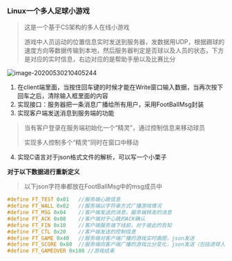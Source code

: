 ### Linux一个多人足球小游戏

> 这是一个基于CS架构的多人在线小游戏
>
> 游戏中人员运动的位置信息实时发送到服务器，发数据用UDP，根据踢球的速度方向等数据传输到本地，然后服务器判定是否球以及人员的状态，下方是对应的实时信息，右边对应的是帮助手册以及比赛比分



![image-20200530210405244](C:\Users\32458\AppData\Roaming\Typora\typora-user-images\image-20200530210405244.png)



1. 在client端里面，当按住回车键的时候才能在Write窗口输入数据，当再次按下回车之后，清除输入框里面的内容
2. 实现接口：服务器把一条消息广播给所有用户，采用FootBallMsg封装
3. 实现客户端发送消息到服务端的功能

> 当有客户登录在服务端初始化一个“精灵”，通过控制信息来移动球员
>
> 实现多人控制多个“精灵”同时在窗口中移动

4. 实现C语言对于json格式文件的解析，可以写一个小栗子

**对于以下数据进行重新定义**

> 以下json字符串都放在FootBallMsg中的msg成员中

```c++
#define FT_TEST 0x01   //服务端心跳信息
#define FT_WALL 0x02   //服务端以字符串方式广播游戏情况
#define FT_MSG 0x04    //客户端发送的消息，服务端转发的消息 
#define FT_ACK 0x08    //客户端对于心跳的ACK确认
#define FT_FIN 0x10	   //客户端服务端下线前，对于彼此的告知
#define FT_CTL 0x20    //客户端发送的控制信息
#define FT_GAME 0x40   //服务端对客户端广播的游戏实时画图，json发送
#define FT_SCORE 0x80  //服务端向客户端广播的游戏比分变化，json发送（包括进球人）
#define FT_GAMEOVER 0x100 //游戏结束
```



